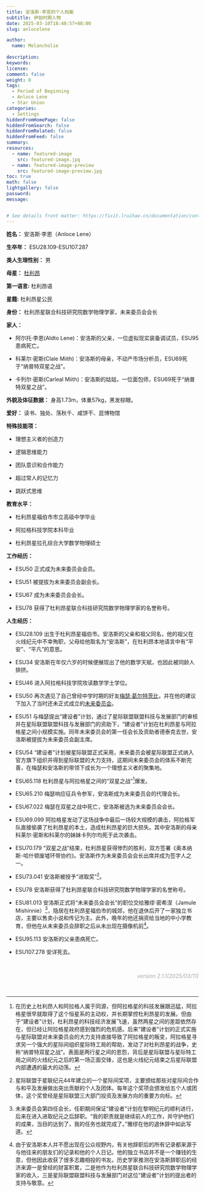 ```yaml
---
title: 安洛斯·李恩的个人档案
subtitle: 伊始时期人物
date: 2025-03-10T18:40:57+08:00
slug: anlocelene

author:
  name: Melancholie
  
description:
keywords:
license:
comment: false
weight: 0
tags:
  - Period of Beginning
  - Anloce Lene
  - Star Union
categories:
  - Settings
hiddenFromHomePage: false
hiddenFromSearch: false
hiddenFromRelated: false
hiddenFromFeed: false
summary:
resources:
  - name: featured-image
    src: featured-image.jpg
  - name: featured-image-preview
    src: featured-image-preview.jpg
toc: true
math: false
lightgallery: false
password:
message:


# See details front matter: https://fixit.lruihao.cn/documentation/content-management/introduction/#front-matter
---
```


<!--more-->
**姓名：** 安洛斯·李恩（Anloce Lene）

**生卒年：** ESU28.109-ESU107.287

**类人生理性别：** 男

**母星：** [杜利昂](/posts/dulione)

**第一语言:** 杜利昂语

**星籍:** 杜利昂星公民

**身份：** 杜利昂星联合科技研究院数学物理学家，未来委员会会长

**家人：** 

- 阿尔托·李恩(Aldto Lene)：安洛斯的父亲，一位虚拟现实装备调试员，ESU95患病死亡。

- 科莱尔·密斯(Clale Miith)：安洛斯的母亲，不动产市场分析员，ESU69死于“纳普特双星之战”。

- 卡列尔·密斯(Carleal Miith)：安洛斯的姑姑，一位面包师，ESU69死于“纳普特双星之战”。

**外貌及体征数据：** 身高1.73m，体重57kg，黑发棕眼。

**爱好：** 读书、独处、荡秋千、咸饼干、逛博物馆

**特殊技能项：** 

- 理想主义者的创造力

- 逻辑思维能力

- 团队意识和合作能力

- 超过常人的记忆力

- 跳跃式思维

**教育水平：** 

- 杜利昂星福伯市市立高级中学毕业

- 阿拉格科技学院本科毕业

- 杜利昂星拉孔综合大学数学物理硕士

**工作经历：**

- ESU50 正式成为未来委员会会员。

- ESU51 被提拔为未来委员会副会长。

- ESU67 成为未来委员会会长。

- ESU78 获得了杜利昂星联合科技研究院数学物理学家的名誉称号。

**人生经历：**

- ESU28.109 出生于杜利昂星福伯市。安洛斯的父亲和祖父同名，他的祖父在火线纪元中不幸殉职，父母给他取名为“安洛斯”，在杜利昂本地语言中有“平安”、“平凡”的意思。

- ESU34 安洛斯在年仅六岁的时候便展现出了他的数学天赋，也因此被同龄人排挤。

- ESU46 进入阿拉格科技学院攻读数学学士学位。

- ESU50 再次遇见了自己曾经中学时期的好友[梅瑟·葛尔特茨比](posts/methergeltzby)，并在他的建议下加入了当时还未正式成立的[未来委员会](posts/futurecommittee)。

- ESU51 与梅瑟提出“建设者”计划，通过了星际联盟联盟科技与发展部门的审核并在星际联盟联盟科技与发展部门的资助下，“建设者”计划在杜利昂星与阿拉格星之间小规模实施。同年未来委员会的第一任会长及资助者德泰克去世，安洛斯被提拔为未来委员会副主席。

- ESU54 “建设者”计划被星际联盟正式采用，未来委员会被星际联盟正式纳入官方旗下组织并得到星际联盟的大力支持，这期间未来委员会的体系不断完善，在梅瑟和安洛斯的带领下成长为一个理想主义者的聚集地。

- ESU65.118 杜利昂星与阿拉格星之间的“双星之战”[^纳普特双星之战]爆发。

- ESU65.210 梅瑟响应征兵令参军，安洛斯成为未来委员会的代理会长。

- ESU67.022 梅瑟在双星之战中死亡，安洛斯被选为未来委员会会长。

- ESU69.099 阿拉格星发动了这场战争中最后一场较大规模的袭击，阿拉格军队直接偷袭了杜利昂星的本土，造成杜利昂星的巨大损失。其中安洛斯的母亲科莱尔·密斯和科莱尔的妹妹卡列尔均死于此次袭击。

- ESU70.179 “双星之战”结束，杜利昂星获得惨烈的胜利，双方签署《奥本纳斯-哈什顿废墟环带协约》。安洛斯作为未来委员会会长出席并成为签字人之一。

- ESU73.041 安洛斯被授予“进取奖”[^进取奖]。

- ESU78 安洛斯获得了杜利昂星联合科技研究院数学物理学家的名誉称号。

- ESU81.013 安洛斯正式将“未来委员会会长”的职位交给雅缪·密希涅（Jamule Mishinnie）[^雅缪·密希涅]，隐居在杜利昂星福伯市的城郊，他在退休后开了一家独立书店，主要以售卖小说和传记为主。此外，晚年的他还捐资给当地的中小学教育，但他在从未来委员会辞职之后从未出现在摄像机前[^安洛斯的晚年时光]。

- ESU95.113 安洛斯的父亲患病死亡。

- ESU107.278 安详死去。

<br/>

<div style="text-align:right;">
<font color=#A9A9A9> 

*version 2.1.1(2025/03/11)* 

</font>
</div>

<br/>


[^纳普特双星之战]: 在历史上杜利昂人和阿拉格人属于同源，但阿拉格星的科技发展跟迅猛，阿拉格星很早就取得了这个恒星系的主动权，并长期掌控杜利昂星的发展。但由于“建设者”计划，杜利昂星的科技经济发展飞速，虽然两星之间的差距依然存在，但已经让阿拉格星政府感到强烈的危机感。后来“建设者”计划的正式实施与星际联盟对未来委员会的大力支持直接导致了阿拉格星的叛变，阿拉格星寻求另一个强大的星际间组织星际特工局的帮助，发动了对杜利昂星的战争，史称“纳普特双星之战”。表面是两行星之间的恩怨，背后是星际联盟与星际特工局之间的火线纪元之后的第一场正面交锋，这也是火线纪元结束之后星际联盟内部遭遇的最大的动荡。
[^进取奖]: 星际联盟于星联纪元44年建立的一个星际间奖项，主要颁给那些对星际间合作与和平及发展做出突出贡献的个人及团体。每年这个奖项会颁发给五个人或团体，这个奖曾经是星际联盟三大部门投资及发展方向的重要方向标。
[^雅缪·密希涅]: 未来委员会第四任会长，任职期间保证“建设者”计划在黎明纪元的顺利进行，后来在进入进取纪元之后辞职。“我的职责就是继续前人的工作，并守护他们的成果，当目的达到了，我的任务也就完成了。”雅缪在他的退休辞中如此写道。
[^安洛斯的晚年时光]: 由于安洛斯本人并不愿出现在公众视野内，有关他辞职后的所有记录都来源于与他往来的朋友们的记录和他的个人日记。他的独立书店并不是一个赚钱的生意，但他因此收获了很多志趣相投的书友。历史学家推测在安洛斯辞职后的经济来源一是曾经的财富积累，二是他作为杜利昂星联合科技研究院数学物理学家的收入，三是星际联盟联盟科技与发展部门对这位“建设者”计划的提出者的支持与敬意。